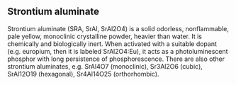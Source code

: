 ## Strontium aluminate

Strontium aluminate (SRA, SrAl, SrAl2O4) is a solid odorless, nonflammable, pale yellow, monoclinic crystalline powder, heavier than water. It is chemically and biologically inert. When activated with a suitable dopant (e.g. europium, then it is labeled SrAl2O4:Eu), it acts as a photoluminescent phosphor with long persistence of phosphorescence.
There are also other strontium aluminates, e.g. SrAl4O7 (monoclinic), Sr3Al2O6 (cubic), SrAl12O19 (hexagonal), Sr4Al14O25 (orthorhombic).